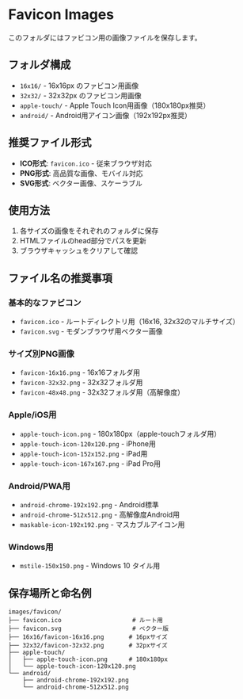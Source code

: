 # Favicon Images

このフォルダにはファビコン用の画像ファイルを保存します。

## フォルダ構成

- `16x16/` - 16x16px のファビコン用画像
- `32x32/` - 32x32px のファビコン用画像  
- `apple-touch/` - Apple Touch Icon用画像（180x180px推奨）
- `android/` - Android用アイコン画像（192x192px推奨）

## 推奨ファイル形式

- **ICO形式**: `favicon.ico` - 従来ブラウザ対応
- **PNG形式**: 高品質な画像、モバイル対応
- **SVG形式**: ベクター画像、スケーラブル

## 使用方法

1. 各サイズの画像をそれぞれのフォルダに保存
2. HTMLファイルのhead部分でパスを更新
3. ブラウザキャッシュをクリアして確認

## ファイル名の推奨事項

### 基本的なファビコン
- `favicon.ico` - ルートディレクトリ用（16x16, 32x32のマルチサイズ）
- `favicon.svg` - モダンブラウザ用ベクター画像

### サイズ別PNG画像
- `favicon-16x16.png` - 16x16フォルダ用
- `favicon-32x32.png` - 32x32フォルダ用
- `favicon-48x48.png` - 32x32フォルダ用（高解像度）

### Apple/iOS用
- `apple-touch-icon.png` - 180x180px（apple-touchフォルダ用）
- `apple-touch-icon-120x120.png` - iPhone用
- `apple-touch-icon-152x152.png` - iPad用
- `apple-touch-icon-167x167.png` - iPad Pro用

### Android/PWA用
- `android-chrome-192x192.png` - Android標準
- `android-chrome-512x512.png` - 高解像度Android用
- `maskable-icon-192x192.png` - マスカブルアイコン用

### Windows用
- `mstile-150x150.png` - Windows 10 タイル用

## 保存場所と命名例

```
images/favicon/
├── favicon.ico                    # ルート用
├── favicon.svg                    # ベクター版
├── 16x16/favicon-16x16.png       # 16pxサイズ
├── 32x32/favicon-32x32.png       # 32pxサイズ
├── apple-touch/
│   ├── apple-touch-icon.png      # 180x180px
│   └── apple-touch-icon-120x120.png
└── android/
    ├── android-chrome-192x192.png
    └── android-chrome-512x512.png
```